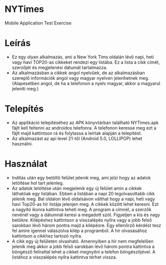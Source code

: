 # NYTimes
Mobile Application Test Exercise

  # Leírás

  - Ez egy olyan alkalmazás, ami a New York Tims oldalán lévő napi, heti vagy havi TOP20-as cikkeket rendezi egy listába. Ez a lista a cikk címét, szerzőjét és megjelenési dátumát tartalmazza.
  - Az alkalmazásban a cikkek angol nyelvűek, de az alkalmazásban szereplő információk angol vagy magyar nyelven jelenhetnek meg. (Alapesetben angol, de ha a telefonon a nyelv magyar, akkor a magyarul jeleníti meg.)

  # Telepítés

  - Az applikáció telepítéséhez az APK könyvtárban található NYTimes.apk fájlt kell feltenni az androidos telefonra. A telefonon keresse meg ezt a fájlt majd kattintson rá és folytassa a leírtak alapján a telepítést.
  - Az alkalmazást az api level 21-től (Android 5.0, LOLLIPOP) lehet használni.

  # Használat

- Indítás után egy betöltő felület jelenik meg, ami jelzi hogy az adatok letöltése hol tart jelenleg.
- Az adatok letöltése után megjelenik egy új felület amin a cikkek láthatóak egy listában. Ebben a listában a napi 20 legolvasottabb cikk jelenik meg. 
Bal oldalon lévő oldalsávon válthat hogy a napi, heti vagy havi Top20-as hír listája jelenjen meg.
A cikkek között lehet keresni. Ezt a nagyító ikonra kattintva teheti meg. A program a címnél, a szerzők nevénél vagy a dátumnál keresi a megadott szót. Figyeljen a kis és nagy betűkre.
Kilépéshez kattintson a visszalépés nyílra vagy a jobb felső sarokban lévő három pontra majd a kilépésre. Egy ellenőrző kérdést tesz fel amire igennel válaszolva kilép a programból.
A hír olvasásához kattintson a cikkhez tartozó nyílra.
- A cikk egy új felületen olvasható. Amennyiben a hír nem megfelelően jelenik meg akkor a jobb felső sarokban lévő három pontra kattintva a böngésző felirattal lehet a cikket megnyitni a telefon böngészőjével.
A listához a visszalépés nyílra kattintva térhet vissza.
